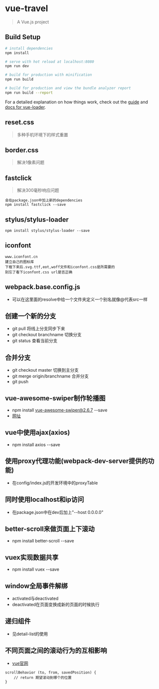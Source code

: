 # vue-travel

> A Vue.js project

## Build Setup

``` bash
# install dependencies
npm install

# serve with hot reload at localhost:8080
npm run dev

# build for production with minification
npm run build

# build for production and view the bundle analyzer report
npm run build --report
```

For a detailed explanation on how things work, check out the [guide](http://vuejs-templates.github.io/webpack/) and [docs for vue-loader](http://vuejs.github.io/vue-loader).

## reset.css
> 多种手机环境下的样式重置


## border.css
> 解决1像素问题

## fastclick
> 解决300毫秒响应问题

``` 
会在package.json中加上新的dependencies
npm install fastclick --save
```
## stylus/stylus-loader
```
npm install stylus/stylus-loader --save
```

## iconfont
```
www.iconfont.cn
建立自己的图标库
下载下来后.svg.ttf,eot,woff文件和iconfont.css是所需要的
别忘了看下iconfont.css url是否正确
```

## webpack.base.config.js
- 可以在这里面的resolve中给一个文件夹定义一个别名就像@代表src一样

## 创建一个新的分支
- git pull 将线上分支同步下来
- git checkout branchname 切换分支
- git status 查看当前分支

## 合并分支
- git checkout master 切换到主分支
- git merge origin/branchname 合并分支
- git push
## vue-awesome-swiper制作轮播图
- npm install vue-awesome-swiper@2.6.7 --save
- [网址](https://github.com/surmon-china/vue-awesome-swiper)

## vue中使用ajax(axios)
- npm install axios --save

## 使用proxy代理功能(webpack-dev-server提供的功能)
- 在config/index.js的开发环境中的proxyTable

## 同时使用localhost和ip访问
- 在package.json中在dev后加上"--host 0.0.0.0"

## better-scroll来做页面上下滚动
- npm install better-scroll --save

## vuex实现数据共享
- npm install vuex --save

## window全局事件解绑
- activated与deactivated
- deactivated在页面变换成新的页面的时候执行

## 递归组件
- 见detail-list的使用

## 不同页面之间的滚动行为的互相影响
- [vue官网](https://router.vuejs.org/zh/guide/advanced/scroll-behavior.html)
```
scrollBehavior (to, from, savedPosition) {
    // return 期望滚动到哪个的位置
}
```